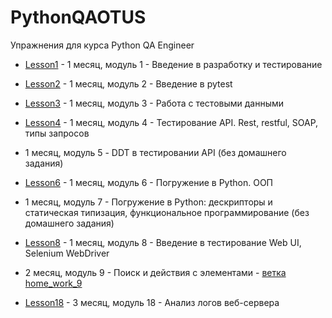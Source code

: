 # PythonQAOTUS
Упражнения для курса Python QA Engineer

* [Lesson1](./Lesson1) - 1 месяц, модуль 1 - Введение в разработку и тестирование
* [Lesson2](./Lesson2) - 1 месяц, модуль 2 - Введение в pytest
* [Lesson3](./Lesson3) - 1 месяц, модуль 3 - Работа с тестовыми данными
* [Lesson4](./Lesson4) - 1 месяц, модуль 4 - Тестирование API. Rest, restful, SOAP, типы запросов
* 1 месяц, модуль 5 - DDT в тестировании API (без домашнего задания)
* [Lesson6](./Lesson6) - 1 месяц, модуль 6 - Погружение в Python. ООП
* 1 месяц, модуль 7 - Погружение в Python: дескрипторы и статическая типизация, функциональное программирование (без домашнего задания)
* [Lesson8](./Lesson8) - 1 месяц, модуль 8 - Введение в тестирование Web UI, Selenium WebDriver

* 2 месяц, модуль 9 - Поиск и действия с элементами - [ветка home_work_9](https://github.com/a13xk/PythonQAOtusSelenium/tree/home_work_9)

* [Lesson18](./Lesson18) - 3 месяц, модуль 18 - Анализ логов веб-сервера